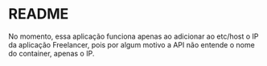 # README

No momento, essa aplicação funciona apenas ao adicionar ao etc/host o IP da aplicação Freelancer, pois por algum motivo a API não entende o nome do container, apenas o IP. 